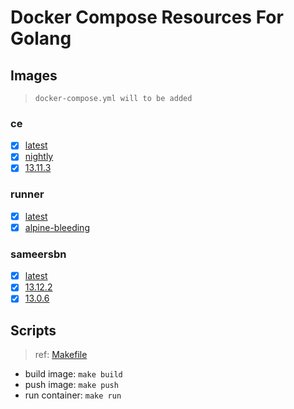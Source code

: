 # Docker Compose Resources For Golang

## Images

>`docker-compose.yml will to be added`

### ce

- [x] [latest](./gitlab-ce/latest/Dockerfile)
- [x] [nightly](./gitlab-ce/nightly/Dockerfile)
- [x] [13.11.3](./gitlab-ce/13.11.3/Dockerfile)

### runner

- [x] [latest](./gitlab-runner/latest/Dockerfile)
- [x] [alpine-bleeding](./gitlab-runner/alpine-bleeding/Dockerfile)

### sameersbn

- [x] [latest](./gitlab-sameersbn/latest/Dockerfile)
- [x] [13.12.2](./gitlab-sameersbn/13.12.2/Dockerfile)
- [x] [13.0.6](./gitlab-sameersbn/13.0.6/Dockerfile)

## Scripts

>ref: [Makefile](./Makefile)

- build image: `make build`
- push image: `make push`
- run container: `make run`
